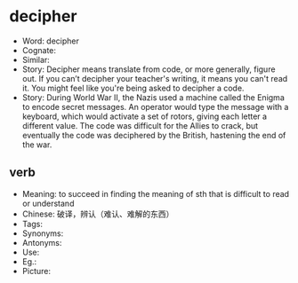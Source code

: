 # decipher

- Word: decipher
- Cognate: 
- Similar: 
- Story: Decipher means translate from code, or more generally, figure out. If you can’t decipher your teacher's writing, it means you can't read it. You might feel like you're being asked to decipher a code.
- Story: During World War II, the Nazis used a machine called the Enigma to encode secret messages. An operator would type the message with a keyboard, which would activate a set of rotors, giving each letter a different value. The code was difficult for the Allies to crack, but eventually the code was deciphered by the British, hastening the end of the war.

## verb

- Meaning: to succeed in finding the meaning of sth that is difficult to read or understand
- Chinese: 破译，辨认（难认、难解的东西）
- Tags: 
- Synonyms: 
- Antonyms: 
- Use: 
- Eg.: 
- Picture: 

